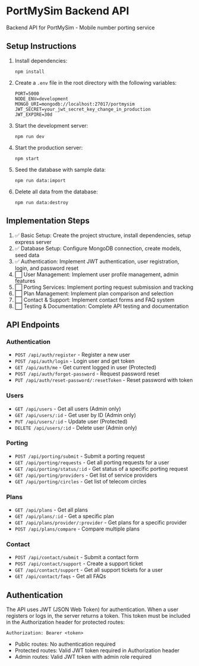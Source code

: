 # PortMySim Backend API

Backend API for PortMySim - Mobile number porting service

## Setup Instructions

1. Install dependencies:
   ```
   npm install
   ```

2. Create a `.env` file in the root directory with the following variables:
   ```
   PORT=5000
   NODE_ENV=development
   MONGO_URI=mongodb://localhost:27017/portmysim
   JWT_SECRET=your_jwt_secret_key_change_in_production
   JWT_EXPIRE=30d
   ```

3. Start the development server:
   ```
   npm run dev
   ```

4. Start the production server:
   ```
   npm start
   ```

5. Seed the database with sample data:
   ```
   npm run data:import
   ```

6. Delete all data from the database:
   ```
   npm run data:destroy
   ```

## Implementation Steps

1. ✅ Basic Setup: Create the project structure, install dependencies, setup express server
2. ✅ Database Setup: Configure MongoDB connection, create models, seed data
3. ✅ Authentication: Implement JWT authentication, user registration, login, and password reset
4. ⬜ User Management: Implement user profile management, admin features
5. ⬜ Porting Services: Implement porting request submission and tracking
6. ⬜ Plan Management: Implement plan comparison and selection
7. ⬜ Contact & Support: Implement contact forms and FAQ system
8. ⬜ Testing & Documentation: Complete API testing and documentation

## API Endpoints

### Authentication
- `POST /api/auth/register` - Register a new user
- `POST /api/auth/login` - Login user and get token
- `GET /api/auth/me` - Get current logged in user (Protected)
- `POST /api/auth/forgot-password` - Request password reset
- `PUT /api/auth/reset-password/:resetToken` - Reset password with token

### Users
- `GET /api/users` - Get all users (Admin only)
- `GET /api/users/:id` - Get user by ID (Admin only)
- `PUT /api/users/:id` - Update user (Protected)
- `DELETE /api/users/:id` - Delete user (Admin only)

### Porting
- `POST /api/porting/submit` - Submit a porting request
- `GET /api/porting/requests` - Get all porting requests for a user
- `GET /api/porting/status/:id` - Get status of a specific porting request
- `GET /api/porting/providers` - Get list of service providers
- `GET /api/porting/circles` - Get list of telecom circles

### Plans
- `GET /api/plans` - Get all plans
- `GET /api/plans/:id` - Get a specific plan
- `GET /api/plans/provider/:provider` - Get plans for a specific provider
- `POST /api/plans/compare` - Compare multiple plans

### Contact
- `POST /api/contact/submit` - Submit a contact form
- `POST /api/contact/support` - Create a support ticket
- `GET /api/contact/support` - Get all support tickets for a user
- `GET /api/contact/faqs` - Get all FAQs

## Authentication

The API uses JWT (JSON Web Token) for authentication. When a user registers or logs in, the server returns a token. This token must be included in the Authorization header for protected routes:

```
Authorization: Bearer <token>
```

- Public routes: No authentication required
- Protected routes: Valid JWT token required in Authorization header
- Admin routes: Valid JWT token with admin role required 